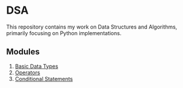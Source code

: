 # DSA

This repository contains my work on Data Structures and Algorithms, primarily focusing on Python implementations.

## Modules

1.  [Basic Data Types](Python+DSA/basic-data-types/)
2.  [Operators](Python+DSA/Operators/)
3.  [Conditional Statements](Python+DSA/Control-Flow/ConditionalStatements.ipynb)

